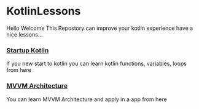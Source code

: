 # KotlinLessons
Hello Welcome This Repostory can improve your kotlin experience have a nice lessons...

### [Startup Kotlin](https://github.com/ErenMlg/KotlinLessons/tree/master/KotlinStart)
If you new start to kotlin you can learn kotlin functions, variables, loops from here


### [MVVM Architecture](https://github.com/ErenMlg/KotlinLessons/tree/master/MVVM)
You can learn MVVM Architecture and apply in a app from here

